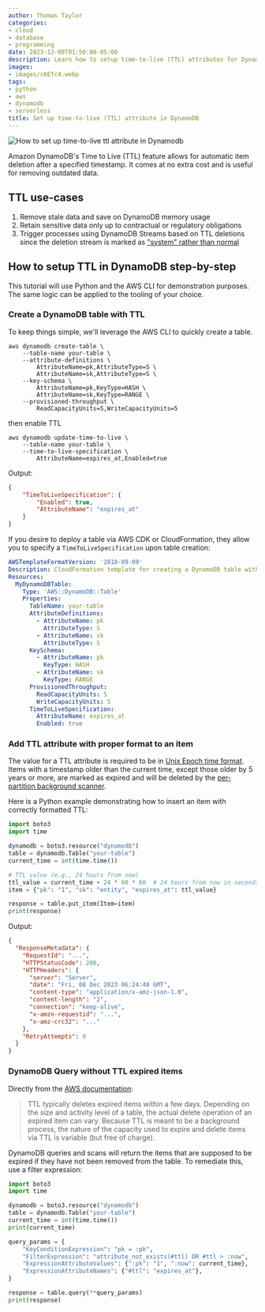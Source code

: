 ```yaml
---
author: Thomas Taylor
categories:
- cloud
- database
- programming
date: 2023-12-08T01:50:00-05:00
description: Learn how to setup time-to-live (TTL) attributes for DynamoDB
images:
- images/c6ETc4.webp
tags:
- python
- aws
- dynamodb
- serverless
title: Set up time-to-live (TTL) attribute in DynamoDB
---
```


![How to set up time-to-live ttl attribute in Dynamodb](images/c6ETc4.webp)

Amazon DynamoDB's Time to Live (TTL) feature allows for automatic item deletion after a specified timestamp. It comes at no extra cost and is useful for removing outdated data.

## TTL use-cases

1. Remove stale data and save on DynamoDB memory usage
2. Retain sensitive data only up to contractual or regulatory obligations
3. Trigger processes using DynamoDB Streams based on TTL deletions since the deletion stream is marked as ["system" rather than normal][1]

## How to setup TTL in DynamoDB step-by-step

This tutorial will use Python and the AWS CLI for demonstration purposes. The same logic can be applied to the tooling of your choice.

### Create a DynamoDB table with TTL

To keep things simple, we'll leverage the AWS CLI to quickly create a table.

```shell
aws dynamodb create-table \
    --table-name your-table \
    --attribute-definitions \
        AttributeName=pk,AttributeType=S \
        AttributeName=sk,AttributeType=S \
    --key-schema \
        AttributeName=pk,KeyType=HASH \
        AttributeName=sk,KeyType=RANGE \
    --provisioned-throughput \
        ReadCapacityUnits=5,WriteCapacityUnits=5
```

then enable TTL

```shell
aws dynamodb update-time-to-live \
    --table-name your-table \
    --time-to-live-specification \
        AttributeName=expires_at,Enabled=true
```

Output:

```json
{
    "TimeToLiveSpecification": {
        "Enabled": true,
        "AttributeName": "expires_at"
    }
}
```

If you desire to deploy a table via AWS CDK or CloudFormation, they allow you to specify a `TimeToLiveSpecification` upon table creation:

```yaml
AWSTemplateFormatVersion: '2010-09-09'
Description: CloudFormation template for creating a DynamoDB table with TTL.
Resources:
  MyDynamoDBTable:
    Type: 'AWS::DynamoDB::Table'
    Properties:
      TableName: your-table
      AttributeDefinitions:
        - AttributeName: pk
          AttributeType: S
        - AttributeName: sk
          AttributeType: S
      KeySchema:
        - AttributeName: pk
          KeyType: HASH
        - AttributeName: sk
          KeyType: RANGE
      ProvisionedThroughput:
        ReadCapacityUnits: 5
        WriteCapacityUnits: 5
      TimeToLiveSpecification:
        AttributeName: expires_at 
        Enabled: true
```

### Add TTL attribute with proper format to an item

The value for a TTL attribute is required to be in [Unix Epoch time format][2]. Items with a timestamp older than the current time, except those older by 5 years or more, are marked as expired and will be deleted by the [per-partition background scanner][3].

Here is a Python example demonstrating how to insert an item with correctly formatted TTL:

```python
import boto3
import time

dynamodb = boto3.resource("dynamodb")
table = dynamodb.Table("your-table")
current_time = int(time.time())

# TTL value (e.g., 24 hours from now)
ttl_value = current_time + 24 * 60 * 60  # 24 hours from now in seconds
item = {"pk": "1", "sk": "entity", "expires_at": ttl_value}

response = table.put_item(Item=item)
print(response)
```

Output:

```json
{
  "ResponseMetadata": {
    "RequestId": "...",
    "HTTPStatusCode": 200,
    "HTTPHeaders": {
      "server": "Server",
      "date": "Fri, 08 Dec 2023 06:24:48 GMT",
      "content-type": "application/x-amz-json-1.0",
      "content-length": "2",
      "connection": "keep-alive",
      "x-amzn-requestid": "...",
      "x-amz-crc32": "..."
    },
    "RetryAttempts": 0
  }
}
```

### DynamoDB Query without TTL expired items

Directly from the [AWS documentation][4]:

> TTL typically deletes expired items within a few days. Depending on the size and activity level of a table, the actual delete operation of an expired item can vary. Because TTL is meant to be a background process, the nature of the capacity used to expire and delete items via TTL is variable (but free of charge).

DynamoDB queries and scans will return the items that are supposed to be expired if they have not been removed from the table. To remediate this, use a filter expression:

```python
import boto3
import time

dynamodb = boto3.resource("dynamodb")
table = dynamodb.Table("your-table")
current_time = int(time.time())
print(current_time)

query_params = {
    "KeyConditionExpression": "pk = :pk",
    "FilterExpression": "attribute_not_exists(#ttl) OR #ttl > :now",
    "ExpressionAttributeValues": {":pk": "1", ":now": current_time},
    "ExpressionAttributeNames": {"#ttl": "expires_at"},
}

response = table.query(**query_params)
print(response)
```

[1]: https://docs.aws.amazon.com/amazondynamodb/latest/developerguide/time-to-live-ttl-before-you-start.html#time-to-live-ttl-before-you-start-notes
[2]: https://en.wikipedia.org/wiki/Unix_time
[3]: https://docs.aws.amazon.com/amazondynamodb/latest/developerguide/howitworks-ttl.html
[4]: https://docs.aws.amazon.com/amazondynamodb/latest/developerguide/howitworks-ttl.html
